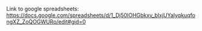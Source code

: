 Link to google spreadsheets: https://docs.google.com/spreadsheets/d/1_Dj50lOHGbkxv_blxjUYalyqkuqfongXZ_ZoQOGWURo/edit#gid=0
